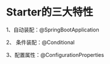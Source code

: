 # Starter的三大特性

1、自动装配：@SpringBootApplication

2、 条件装配：@Conditional

3、配置属性：@ConfigurationProperties



